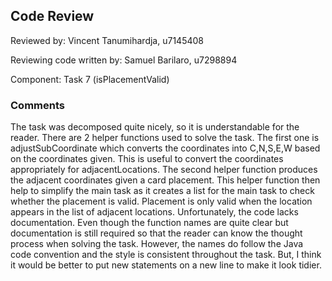 ## Code Review

Reviewed by: Vincent Tanumihardja, u7145408

Reviewing code written by: Samuel Barilaro, u7298894

Component: Task 7 (isPlacementValid)

### Comments 

The task was decomposed quite nicely, so it is understandable for the reader. 
There are 2 helper functions used to solve the task. 
The first one is adjustSubCoordinate which converts the coordinates into C,N,S,E,W based on the coordinates given.
This is useful to convert the coordinates appropriately for adjacentLocations.
The second helper function produces the adjacent coordinates given a card placement.
This helper function then help to simplify the main task as it creates a list for the main task to check whether the placement is valid.
Placement is only valid when the location appears in the list of adjacent locations.
Unfortunately, the code lacks documentation.
Even though the function names are quite clear but documentation is still required so that the reader can know the thought process when solving the task.
However, the names do follow the Java code convention and the style is consistent throughout the task.
But, I think it would be better to put new statements on a new line to make it look tidier.


